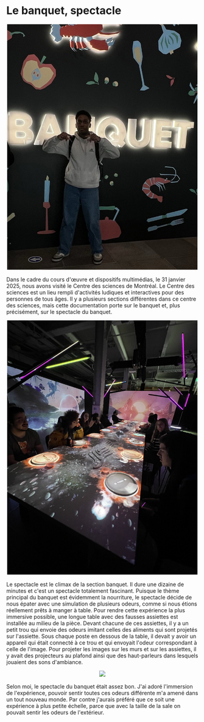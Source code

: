 <h1> Le banquet, spectacle </h1> 

<p  align="center">
    <img src="/centre_des_sciences/media/stan_banquet.jpg" width="500px">
</p>

Dans le cadre du cours d'œuvre et dispositifs multimédias, le 31 janvier 2025, nous avons visité le Centre des sciences de Montréal. Le Centre des sciences est un lieu rempli d'activités ludiques et interactives pour des personnes de tous âges. Il y a plusieurs sections différentes dans ce centre des sciences, mais cette documentation porte sur le banquet et, plus précisément, sur le spectacle du banquet. 

<p  align="center">
    <img src="/centre_des_sciences/media/spectacle.jpg" width="500px">
</p>

Le spectacle est le climax de la section banquet. Il dure une dizaine de minutes et c'est un spectacle totalement fascinant. Puisque le thème principal du banquet est évidemment la nourriture, le spectacle décide de nous épater avec une simulation de plusieurs odeurs, comme si nous étions réellement prêts à manger à table. Pour rendre cette expérience la plus immersive possible, une longue table avec des fausses assiettes est installée au milieu de la pièce. Devant chacune de ces assiettes, il y a un petit trou qui envoie des odeurs imitant celles des aliments qui sont projetés sur l'assiette. Sous chaque poste en dessous de la table, il devait y avoir un appareil qui était connecté à ce trou et qui envoyait l'odeur correspondant à celle de l'image. Pour projeter les images sur les murs et sur les assiettes, il y avait des projecteurs au plafond ainsi que des haut-parleurs dans lesquels jouaient des sons d'ambiance.

<p  align="center">
    <img src="/centre_des_sciences/media/projector.png" width="500px">
</p>

Selon moi, le spectacle du banquet était assez bon. J'ai adoré l'immersion de l'expérience, pouvoir sentir toutes ces odeurs différente m'a amené dans un tout nouveau monde. Par contre j'aurais préféré que ce soit une expérience à plus petite échelle, parce que avec la taille de la sale on pouvait sentir les odeurs de l'extérieur.
